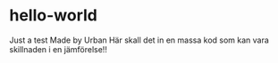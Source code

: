 # hello-world
Just a test
Made by Urban
Här skall det in en massa kod som kan vara skillnaden i en jämförelse!!
